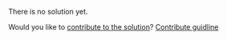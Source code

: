 
There is no solution yet.

Would you like to [contribute to the solution](https://github.com/BFEdev/BFE.dev-solutions/blob/main/quiz/Array-I_en.md)? [Contribute guidline](https://github.com/BFEdev/BFE.dev-solutions#how-to-contribute)
